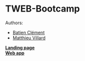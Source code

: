 # TWEB-Bootcamp
Authors:
- [Batien Clément](https://github.com/galedric)
- [Matthieu Villard](https://github.com/matthieuVillard)

[**Landing page**](https://matthieuvillard.github.io/TWEB-Bootcamp/)<br/>
[**Web app**](https://mysterious-island-56894.herokuapp.com/)

